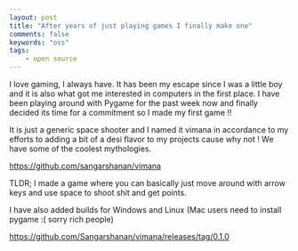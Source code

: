 ```yaml
---
layout: post
title: "After years of just playing games I finally make one"
comments: false
keywords: "oss"
tags:
    - open source
---
```


I love gaming, I always have. It has been my escape since I was a little boy and it is also what got me interested in computers in the first place. I have been playing around with Pygame for the past week now and finally decided its time for a commitment so I made my first game !!

It is just a generic space shooter and I named it vimana in accordance to my efforts to adding a bit of a desi flavor to my projects cause why not ! We have some of the coolest mythologies.

<https://github.com/sangarshanan/vimana>


TLDR; I made a game where you can basically just move around with arrow keys and use space to shoot shit and get points. 

I have also added builds for Windows and Linux (Mac users need to install pygame :( sorry rich people)

<https://github.com/Sangarshanan/vimana/releases/tag/0.1.0>
